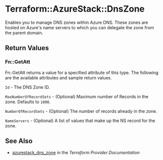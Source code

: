 # Terraform::AzureStack::DnsZone

Enables you to manage DNS zones within Azure DNS. These zones are hosted on Azure's name servers to which you can delegate the zone from the parent domain.

## Return Values

### Fn::GetAtt

Fn::GetAtt returns a value for a specified attribute of this type. The following are the available attributes and sample return values.

`Id` - The DNS Zone ID.

`MaxNumberOfRecordSets` - (Optional) Maximum number of Records in the zone. Defaults to `1000`.

`NumberOfRecordSets` - (Optional) The number of records already in the zone.

`NameServers` - (Optional) A list of values that make up the NS record for the zone.

## See Also

* [azurestack_dns_zone](https://www.terraform.io/docs/providers/azurestack/r/dns_zone.html) in the _Terraform Provider Documentation_